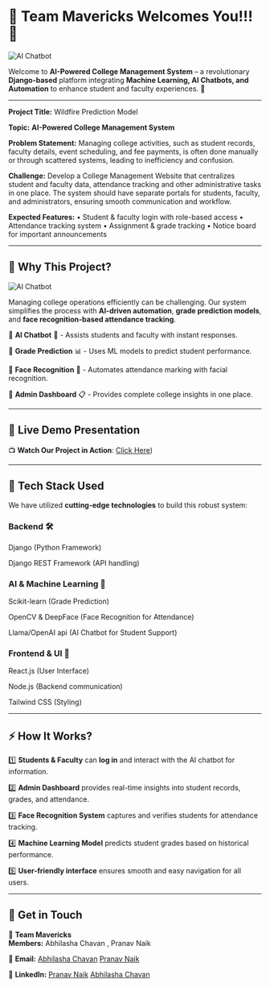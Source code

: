 # 🚀 Team Mavericks Welcomes You!!! 🎉


![AI Chatbot](https://private-user-images.githubusercontent.com/141923176/344477561-b2bf3dd1-d8a6-46f8-95ef-ab8de0900dbd.jpg?jwt=eyJhbGciOiJIUzI1NiIsInR5cCI6IkpXVCJ9.eyJpc3MiOiJnaXRodWIuY29tIiwiYXVkIjoicmF3LmdpdGh1YnVzZXJjb250ZW50LmNvbSIsImtleSI6ImtleTUiLCJleHAiOjE3NDE3NTE1NjksIm5iZiI6MTc0MTc1MTI2OSwicGF0aCI6Ii8xNDE5MjMxNzYvMzQ0NDc3NTYxLWIyYmYzZGQxLWQ4YTYtNDZmOC05NWVmLWFiOGRlMDkwMGRiZC5qcGc_WC1BbXotQWxnb3JpdGhtPUFXUzQtSE1BQy1TSEEyNTYmWC1BbXotQ3JlZGVudGlhbD1BS0lBVkNPRFlMU0E1M1BRSzRaQSUyRjIwMjUwMzEyJTJGdXMtZWFzdC0xJTJGczMlMkZhd3M0X3JlcXVlc3QmWC1BbXotRGF0ZT0yMDI1MDMxMlQwMzQ3NDlaJlgtQW16LUV4cGlyZXM9MzAwJlgtQW16LVNpZ25hdHVyZT04ZjhkNDE3YmUwZDFlMDRjOGQ1OWVkNWIyMGExYzY5M2I1NDE2ZTE3YTM5YzExM2M3MzYxMGY3YzlhMGRkYjE1JlgtQW16LVNpZ25lZEhlYWRlcnM9aG9zdCJ9.RjLJ6mRViy-GY3lNd0DtYSi2xh_jl4fXJSs0KbnYlxI)

Welcome to **AI-Powered College Management System** – a revolutionary **Django-based** platform integrating **Machine Learning, AI Chatbots, and Automation** to enhance student and faculty experiences. 🌟

---

**Project Title:** Wildfire Prediction Model

**Topic:** **AI-Powered College Management System**

**Problem Statement:**
Managing college activities, such as student records, faculty details, event scheduling, and fee payments, is often done manually or through scattered systems, leading to inefficiency and confusion.

**Challenge:** Develop a College Management Website that centralizes student and faculty data, attendance tracking and other administrative tasks in one place. The system should have separate portals for students, faculty, and administrators, ensuring smooth communication and workflow.

**Expected Features:**
•	Student & faculty login with role-based access
•	Attendance tracking system
•	Assignment & grade tracking
•	Notice board for important announcements


---

## 🎯 **Why This Project?**

![AI Chatbot](https://img.freepik.com/premium-vector/back-school-illustration_1302918-36262.jpg?w=1060)

Managing college operations efficiently can be challenging. Our system simplifies the process with **AI-driven automation**, **grade prediction models**, and **face recognition-based attendance tracking**.

🔹 **AI Chatbot** 🤖 - Assists students and faculty with instant responses.

🔹 **Grade Prediction** 📊 - Uses ML models to predict student performance.

🔹 **Face Recognition** 🏫 - Automates attendance marking with facial recognition.

🔹 **Admin Dashboard** 📋 - Provides complete college insights in one place.



---

## 🎥 **Live Demo Presentation**

📺 **Watch Our Project in Action**: [Click Here](https://youtu.be/nTHgzEodljg))

---

## 🚀 **Tech Stack Used**

We have utilized **cutting-edge technologies** to build this robust system:

### **Backend 🛠️**
Django (Python Framework)

Django REST Framework (API handling)



### **AI & Machine Learning 🤖**
Scikit-learn (Grade Prediction)

OpenCV & DeepFace (Face Recognition for Attendance)

Llama/OpenAI api (AI Chatbot for Student Support)



### **Frontend & UI 🎨**
React.js (User Interface)

Node.js (Backend communication)

Tailwind CSS (Styling)

---


## ⚡ **How It Works?**

1️⃣ **Students & Faculty** can **log in** and interact with the AI chatbot for information.

2️⃣ **Admin Dashboard** provides real-time insights into student records, grades, and attendance.

3️⃣ **Face Recognition System** captures and verifies students for attendance tracking.

4️⃣ **Machine Learning Model** predicts student grades based on historical performance.

5️⃣ **User-friendly interface** ensures smooth and easy navigation for all users.

---

## 🔗 **Get in Touch**

👤 **Team Mavericks**\
  **Members:** Abhilasha Chavan , Pranav Naik
  
📧 **Email:** [Abhilasha Chavan](abhilashasc2004@gmail.com)
              [Pranav Naik](pranavnaik355@gmail.com)
          
📌 **LinkedIn:** [Pranav Naik](https://www.linkedin.com/in/pranav-naik-07503a264/)
                 [Abhilasha Chavan](http://www.linkedin.com/in/abhilasha-chavan-951202348)




